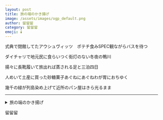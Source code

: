 ```yaml
---
layout: post
title: 旅の端のかき揚げ
image: /assets/images/ogp_default.png
author: 留留留
category: 留留留
emoji: 🕯️
---
```


<div class="tanka-area"><div class="tanka">
<p>式典で閉館してたアウシュヴィッツ　ポテチ食みSPEC観ながらバスを待つ</p>
<p>ダイチャリで地元民に食らいつく街灯のない冬夜の鴨川</p>
<p>揚々に長靴履いて旅出れば蒸される足と三泊四日</p>
<p>人めいて土産に買った砂糖菓子あぐねにあぐねわが胃におちゆく</p>
<p>幾千の緑が列島染め上げて近所のパン屋はきら光るまま</p></div></div>

---

<details><summary>旅の端のかき揚げ</summary>
式典で閉館してたアウシュヴィッツ　ポテチ食みSPEC観ながらバスを待つ<br />
ダイチャリで地元民に食らいつく街灯のない冬夜の鴨川<br />
揚々に長靴履いて旅出れば蒸される足と三泊四日<br />
人めいて土産に買った砂糖菓子あぐねにあぐねわが胃におちゆく<br />
幾千の緑が列島染め上げて近所のパン屋はきら光るまま<br />
</details>

留留留
